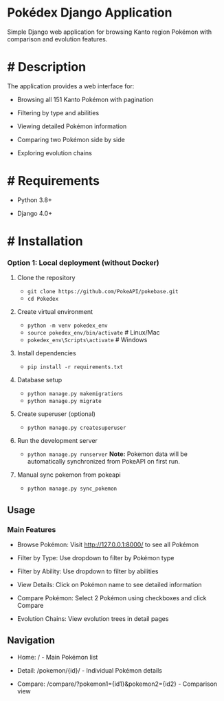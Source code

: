 # Pokédex Django Application
Simple Django web application for browsing Kanto region Pokémon with comparison and evolution features.

# # Description
The application provides a web interface for:

- Browsing all 151 Kanto Pokémon with pagination

- Filtering by type and abilities

- Viewing detailed Pokémon information

- Comparing two Pokémon side by side

- Exploring evolution chains



# # Requirements
- Python 3.8+

- Django 4.0+


# #  Installation

### Option 1: Local deployment (without Docker)

1. Clone the repository 
    - `git clone https://github.com/PokeAPI/pokebase.git`
    - `cd Pokedex`

2. Create virtual environment
    - `python -m venv pokedex_env`
    - `source pokedex_env/bin/activate`  # Linux/Mac
    - `pokedex_env\Scripts\activate`     # Windows

3. Install dependencies
    - `pip install -r requirements.txt`

4. Database setup
    - `python manage.py makemigrations`
    - `python manage.py migrate`

5. Create superuser (optional)
    - `python manage.py createsuperuser`

6. Run the development server
    - `python manage.py runserver`
     **Note:** Pokemon data will be automatically synchronized from PokeAPI on first run.

7. Manual sync pokemon from pokeapi
    - `python manage.py sync_pokemon`


## Usage

### Main Features
- Browse Pokémon: Visit http://127.0.0.1:8000/ to see all Pokémon

- Filter by Type: Use dropdown to filter by Pokémon type

- Filter by Ability: Use dropdown to filter by abilities

- View Details: Click on Pokémon name to see detailed information

- Compare Pokémon: Select 2 Pokémon using checkboxes and click Compare

- Evolution Chains: View evolution trees in detail pages

## Navigation
- Home: / - Main Pokémon list

- Detail: /pokemon/{id}/ - Individual Pokémon details

- Compare: /compare/?pokemon1={id1}&pokemon2={id2} - Comparison view

